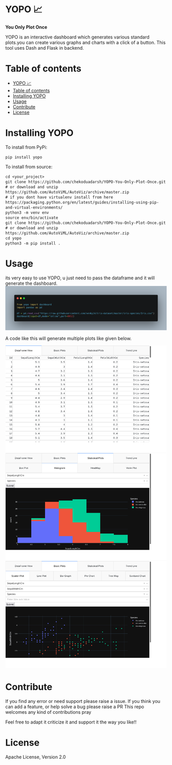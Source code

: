 # YOPO :chart_with_upwards_trend:


**You Only Plot Once**

YOPO is an interactive dashboard which generates various standard plots.you can create various graphs and charts with a click of a button. This tool uses Dash and Flask in backend.

# Table of contents
- [YOPO :chart_with_upwards_trend:](#yopo-chart_with_upwards_trend)
- [Table of contents](#table-of-contents)
- [Installing YOPO](#installing-yopo)
- [Usage](#usage)
- [Contribute](#contribute)
- [License](#license)

# Installing YOPO

To install from PyPi:

```shell
pip install yopo
```

To install from source:

```shell
cd <your_project>
git clone https://github.com/chekoduadarsh/YOPO-You-Only-Plot-Once.git
# or download and unzip https://github.com/AutoViML/AutoViz/archive/master.zip
# if you dont have virtualenv install from here https://packaging.python.org/en/latest/guides/installing-using-pip-and-virtual-environments/
python3 -m venv env
source env/bin/activate
git clone https://github.com/chekoduadarsh/YOPO-You-Only-Plot-Once.git
# or download and unzip https://github.com/AutoViML/AutoViz/archive/master.zip
cd yopo
python3 -m pip install .
```

# Usage

its very easy to use YOPO, u just need to pass the dataframe and it will generate the dashboard. 
![](https://github.com/chekoduadarsh/YOPO-You-Only-Plot-Once/blob/master/media/sample_iris_code.png)

A code like this will generate multiple plots like given below.

![](https://github.com/chekoduadarsh/YOPO-You-Only-Plot-Once/blob/master/media/sample_dataframe.png)
![](https://github.com/chekoduadarsh/YOPO-You-Only-Plot-Once/blob/master/media/sample_histogram.png)
![](https://github.com/chekoduadarsh/YOPO-You-Only-Plot-Once/blob/master/media/sample_scatterplot.png)



# Contribute

If you find any error or need support please raise a issue. If you think you can add a feature, or help solve a bug please raise a PR
This repo welcomes any kind of contributions pray

Feel free to adapt it criticize it and support it the way you like!!

# License

Apache License, Version 2.0